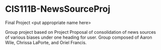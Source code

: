 # CIS111B-NewsSourceProj
Final Project &lt;put appropriate name here>

Group project based on Project Proposal of consolidation of news sources of various biases under one heading for user.
Group composed of Aaron Wile, Chrissa LaPorte, and Oriel Francis. 
